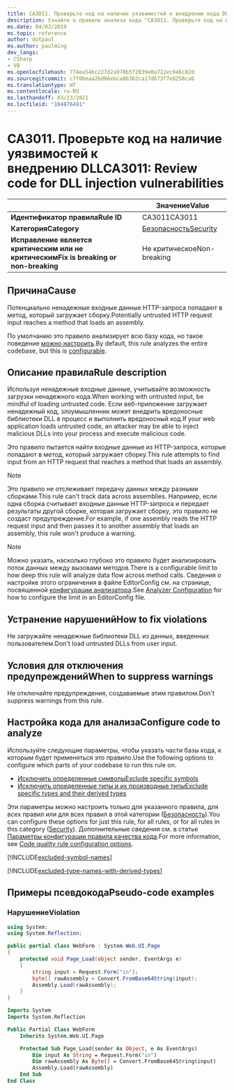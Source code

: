```yaml
---
title: CA3011. Проверьте код на наличие уязвимостей к внедрению кода DLL (анализ кода)
description: Узнайте о правиле анализа кода "CA3011. Проверьте код на наличие уязвимостей к внедрению кода DLL".
ms.date: 04/03/2019
ms.topic: reference
author: dotpaul
ms.author: paulming
dev_langs:
- CSharp
- VB
ms.openlocfilehash: 774ea54bc227d2a970b5f2839e0a722ec046c82d
ms.sourcegitcommit: c7f0beaa2bd66ebca86362ca17d673f7e8256ca6
ms.translationtype: HT
ms.contentlocale: ru-RU
ms.lasthandoff: 03/23/2021
ms.locfileid: "104876491"
---
```

# <a name="ca3011-review-code-for-dll-injection-vulnerabilities"></a><span data-ttu-id="7e7b3-103">CA3011. Проверьте код на наличие уязвимостей к внедрению DLL</span><span class="sxs-lookup"><span data-stu-id="7e7b3-103">CA3011: Review code for DLL injection vulnerabilities</span></span>

| | <span data-ttu-id="7e7b3-104">Значение</span><span class="sxs-lookup"><span data-stu-id="7e7b3-104">Value</span></span> |
|-|-|
| <span data-ttu-id="7e7b3-105">**Идентификатор правила**</span><span class="sxs-lookup"><span data-stu-id="7e7b3-105">**Rule ID**</span></span> |<span data-ttu-id="7e7b3-106">CA3011</span><span class="sxs-lookup"><span data-stu-id="7e7b3-106">CA3011</span></span>|
| <span data-ttu-id="7e7b3-107">**Категория**</span><span class="sxs-lookup"><span data-stu-id="7e7b3-107">**Category**</span></span> |[<span data-ttu-id="7e7b3-108">Безопасность</span><span class="sxs-lookup"><span data-stu-id="7e7b3-108">Security</span></span>](security-warnings.md)|
| <span data-ttu-id="7e7b3-109">**Исправление является критическим или не критическим**</span><span class="sxs-lookup"><span data-stu-id="7e7b3-109">**Fix is breaking or non-breaking**</span></span> |<span data-ttu-id="7e7b3-110">Не критическое</span><span class="sxs-lookup"><span data-stu-id="7e7b3-110">Non-breaking</span></span>|

## <a name="cause"></a><span data-ttu-id="7e7b3-111">Причина</span><span class="sxs-lookup"><span data-stu-id="7e7b3-111">Cause</span></span>

<span data-ttu-id="7e7b3-112">Потенциально ненадежные входные данные HTTP-запроса попадают в метод, который загружает сборку.</span><span class="sxs-lookup"><span data-stu-id="7e7b3-112">Potentially untrusted HTTP request input reaches a method that loads an assembly.</span></span>

<span data-ttu-id="7e7b3-113">По умолчанию это правило анализирует всю базу кода, но такое поведение [можно настроить](#configure-code-to-analyze).</span><span class="sxs-lookup"><span data-stu-id="7e7b3-113">By default, this rule analyzes the entire codebase, but this is [configurable](#configure-code-to-analyze).</span></span>

## <a name="rule-description"></a><span data-ttu-id="7e7b3-114">Описание правила</span><span class="sxs-lookup"><span data-stu-id="7e7b3-114">Rule description</span></span>

<span data-ttu-id="7e7b3-115">Используя ненадежные входные данные, учитывайте возможность загрузки ненадежного кода.</span><span class="sxs-lookup"><span data-stu-id="7e7b3-115">When working with untrusted input, be mindful of loading untrusted code.</span></span> <span data-ttu-id="7e7b3-116">Если веб-приложение загружает ненадежный код, злоумышленник может внедрить вредоносные библиотеки DLL в процесс и выполнить вредоносный код.</span><span class="sxs-lookup"><span data-stu-id="7e7b3-116">If your web application loads untrusted code, an attacker may be able to inject malicious DLLs into your process and execute malicious code.</span></span>

<span data-ttu-id="7e7b3-117">Это правило пытается найти входные данные из HTTP-запроса, которые попадают в метод, который загружает сборку.</span><span class="sxs-lookup"><span data-stu-id="7e7b3-117">This rule attempts to find input from an HTTP request that reaches a method that loads an assembly.</span></span>

> [!NOTE]
> <span data-ttu-id="7e7b3-118">Это правило не отслеживает передачу данных между разными сборками.</span><span class="sxs-lookup"><span data-stu-id="7e7b3-118">This rule can't track data across assemblies.</span></span> <span data-ttu-id="7e7b3-119">Например, если одна сборка считывает входные данные HTTP-запроса и передает результаты другой сборке, которая загружает сборку, это правило не создаст предупреждение.</span><span class="sxs-lookup"><span data-stu-id="7e7b3-119">For example, if one assembly reads the HTTP request input and then passes it to another assembly that loads an assembly, this rule won't produce a warning.</span></span>

> [!NOTE]
> <span data-ttu-id="7e7b3-120">Можно указать, насколько глубоко это правило будет анализировать поток данных между вызовами методов.</span><span class="sxs-lookup"><span data-stu-id="7e7b3-120">There is a configurable limit to how deep this rule will analyze data flow across method calls.</span></span> <span data-ttu-id="7e7b3-121">Сведения о настройке этого ограничения в файле EditorConfig см. на странице, посвященной [конфигурации анализатора](https://github.com/dotnet/roslyn-analyzers/blob/main/docs/Analyzer%20Configuration.md#dataflow-analysis).</span><span class="sxs-lookup"><span data-stu-id="7e7b3-121">See [Analyzer Configuration](https://github.com/dotnet/roslyn-analyzers/blob/main/docs/Analyzer%20Configuration.md#dataflow-analysis) for how to configure the limit in an EditorConfig file.</span></span>

## <a name="how-to-fix-violations"></a><span data-ttu-id="7e7b3-122">Устранение нарушений</span><span class="sxs-lookup"><span data-stu-id="7e7b3-122">How to fix violations</span></span>

<span data-ttu-id="7e7b3-123">Не загружайте ненадежные библиотеки DLL из данных, введенных пользователем.</span><span class="sxs-lookup"><span data-stu-id="7e7b3-123">Don't load untrusted DLLs from user input.</span></span>

## <a name="when-to-suppress-warnings"></a><span data-ttu-id="7e7b3-124">Условия для отключения предупреждений</span><span class="sxs-lookup"><span data-stu-id="7e7b3-124">When to suppress warnings</span></span>

<span data-ttu-id="7e7b3-125">Не отключайте предупреждения, создаваемые этим правилом.</span><span class="sxs-lookup"><span data-stu-id="7e7b3-125">Don't suppress warnings from this rule.</span></span>

## <a name="configure-code-to-analyze"></a><span data-ttu-id="7e7b3-126">Настройка кода для анализа</span><span class="sxs-lookup"><span data-stu-id="7e7b3-126">Configure code to analyze</span></span>

<span data-ttu-id="7e7b3-127">Используйте следующие параметры, чтобы указать части базы кода, к которым будет применяться это правило.</span><span class="sxs-lookup"><span data-stu-id="7e7b3-127">Use the following options to configure which parts of your codebase to run this rule on.</span></span>

- [<span data-ttu-id="7e7b3-128">Исключить определенные символы</span><span class="sxs-lookup"><span data-stu-id="7e7b3-128">Exclude specific symbols</span></span>](#exclude-specific-symbols)
- [<span data-ttu-id="7e7b3-129">Исключить определенные типы и их производные типы</span><span class="sxs-lookup"><span data-stu-id="7e7b3-129">Exclude specific types and their derived types</span></span>](#exclude-specific-types-and-their-derived-types)

<span data-ttu-id="7e7b3-130">Эти параметры можно настроить только для указанного правила, для всех правил или для всех правил в этой категории ([Безопасность](security-warnings.md)).</span><span class="sxs-lookup"><span data-stu-id="7e7b3-130">You can configure these options for just this rule, for all rules, or for all rules in this category ([Security](security-warnings.md)).</span></span> <span data-ttu-id="7e7b3-131">Дополнительные сведения см. в статье [Параметры конфигурации правила качества кода](../code-quality-rule-options.md).</span><span class="sxs-lookup"><span data-stu-id="7e7b3-131">For more information, see [Code quality rule configuration options](../code-quality-rule-options.md).</span></span>

[!INCLUDE[excluded-symbol-names](~/includes/code-analysis/excluded-symbol-names.md)]

[!INCLUDE[excluded-type-names-with-derived-types](~/includes/code-analysis/excluded-type-names-with-derived-types.md)]

## <a name="pseudo-code-examples"></a><span data-ttu-id="7e7b3-132">Примеры псевдокода</span><span class="sxs-lookup"><span data-stu-id="7e7b3-132">Pseudo-code examples</span></span>

### <a name="violation"></a><span data-ttu-id="7e7b3-133">Нарушение</span><span class="sxs-lookup"><span data-stu-id="7e7b3-133">Violation</span></span>

```csharp
using System;
using System.Reflection;

public partial class WebForm : System.Web.UI.Page
{
    protected void Page_Load(object sender, EventArgs e)
    {
        string input = Request.Form["in"];
        byte[] rawAssembly = Convert.FromBase64String(input);
        Assembly.Load(rawAssembly);
    }
}
```

```vb
Imports System
Imports System.Reflection

Public Partial Class WebForm
    Inherits System.Web.UI.Page

    Protected Sub Page_Load(sender As Object, e As EventArgs)
        Dim input As String = Request.Form("in")
        Dim rawAssembly As Byte() = Convert.FromBase64String(input)
        Assembly.Load(rawAssembly)
    End Sub
End Class
```
